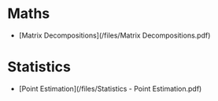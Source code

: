 # Maths 
- [Matrix Decompositions](/files/Matrix Decompositions.pdf)

# Statistics 
- [Point Estimation](/files/Statistics - Point Estimation.pdf)
